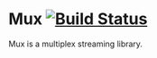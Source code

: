 # Mux [![Build Status](https://travis-ci.org/doubledutch/mux.svg?branch=master)](https://travis-ci.org/doubledutch/mux)

Mux is a multiplex streaming library.
